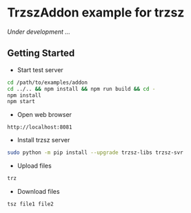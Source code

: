 # TrzszAddon example for trzsz
*Under development ...*

## Getting Started

* Start test server
```sh
cd /path/to/examples/addon
cd ../.. && npm install && npm run build && cd -
npm install
npm start
```

* Open web browser
```
http://localhost:8081
```

* Install trzsz server
```sh
sudo python -m pip install --upgrade trzsz-libs trzsz-svr
```

* Upload files
```sh
trz
```

* Download files
```sh
tsz file1 file2
```
